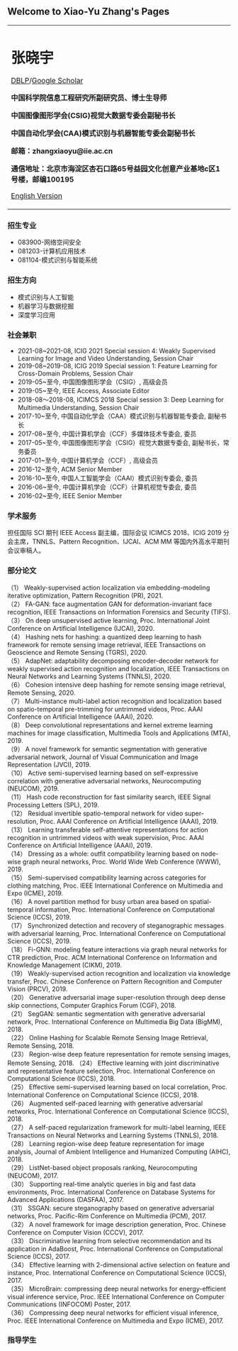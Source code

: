 ## Welcome to Xiao-Yu Zhang's Pages

<div>
<table border="0">
  <tr>
    <td width="75%">
      <h1>张晓宇</h1>
      <a href="https://dblp.org/pid/180/1745.html">DBLP</a>/<a href="https://dblp.org/pid/180/1745.html">Google Scholar</a> 
      <p><b>中国科学院信息工程研究所副研究员、博士生导师</b></p>
      <p><b>中国图像图形学会(CSIG)视觉大数据专委会副秘书长</b></p>
      <p><b>中国自动化学会(CAA)模式识别与机器智能专委会副秘书长</b></p>
      <p><b>邮箱：zhangxiaoyu@iie.ac.cn</b></p>
      <p><b>通信地址：北京市海淀区杏石口路65号益园文化创意产业基地c区1号楼，邮编100195</b></p>
      <p><a href="/index-en.md">English Version</a></p>
    </td>
<!--     <td width="25%">
      <img src="/zhangxiaoyu.jpg" width="100%">
    </td> -->
  </tr>
</table>
</div>


### 招生专业

- 083900-网络空间安全
- 081203-计算机应用技术
- 081104-模式识别与智能系统

### 招生方向

- 模式识别与人工智能
- 机器学习与数据挖掘
- 深度学习应用

### 社会兼职

- 2021-08~2021-08, ICIG 2021 Special session 4: Weakly Supervised Learning for Image and Video Understanding, Session Chair
- 2019-08~2019-08, ICIG 2019 Special session 1: Feature Learning for Cross-Domain Problems, Session Chair
- 2019-05~至今, 中国图像图形学会（CSIG）, 高级会员
- 2019-05~至今, IEEE Access, Associate Editor
- 2018-08～2018-08, ICIMCS 2018 Special session 3: Deep Learning for Multimedia Understanding, Session Chair
- 2017-10~至今, 中国自动化学会（CAA）模式识别与机器智能专委会, 副秘书长
- 2017-08~至今, 中国计算机学会（CCF）多媒体技术专委会, 委员
- 2017-05~至今, 中国图像图形学会（CSIG）视觉大数据专委会, 副秘书长，常务委员
- 2017-01~至今, 中国计算机学会（CCF）, 高级会员
- 2016-12~至今, ACM Senior Member
- 2016-10~至今, 中国人工智能学会（CAAI）模式识别专委会, 委员
- 2016-06~至今, 中国计算机学会（CCF）计算机视觉专委会, 委员
- 2016-02~至今, IEEE Senior Member

### 学术服务

担任国际 SCI 期刊 IEEE Access 副主编，国际会议 ICIMCS 2018、ICIG 2019 分会主席，TNNLS、Pattern Recognition、IJCAI、ACM MM 等国内外高水平期刊会议审稿人。

### 部分论文

（1） Weakly-supervised action localization via embedding-modeling iterative optimization, Pattern Recognition (PR), 2021.<br/>
（2） FA-GAN: face augmentation GAN for deformation-invariant face recognition, IEEE Transactions on Information Forensics and Security (TIFS).<br/>
（3） On deep unsupervised active learning, Proc. International Joint Conference on Artificial Intelligence (IJCAI), 2020.<br/>
（4） Hashing nets for hashing: a quantized deep learning to hash framework for remote sensing image retrieval, IEEE Transactions on Geoscience and Remote Sensing (TGRS), 2020.<br/>
（5） AdapNet: adaptability decomposing encoder-decoder network for weakly supervised action recognition and localization, IEEE Transactions on Neural Networks and Learning Systems (TNNLS), 2020.<br/>
（6） Cohesion intensive deep hashing for remote sensing image retrieval, Remote Sensing, 2020.<br/>
（7） Multi-instance multi-label action recognition and localization based on spatio-temporal pre-trimming for untrimmed videos, Proc. AAAI Conference on Artificial Intelligence (AAAI), 2020.<br/>
（8） Deep convolutional representations and kernel extreme learning machines for image classification, Multimedia Tools and Applications (MTA), 2019.<br/>
（9） A novel framework for semantic segmentation with generative adversarial network, Journal of Visual Communication and Image Representation (JVCI), 2019.<br/>
（10） Active semi-supervised learning based on self-expressive correlation with generative adversarial networks, Neurocomputing (NEUCOM), 2019.<br/>
（11） Hash code reconstruction for fast similarity search, IEEE Signal Processing Letters (SPL), 2019.<br/>
（12） Residual invertible spatio-temporal network for video super-resolution, Proc. AAAI Conference on Artificial Intelligence (AAAI), 2019.<br/>
（13） Learning transferable self-attentive representations for action recognition in untrimmed videos with weak supervision, Proc. AAAI Conference on Artificial Intelligence (AAAI), 2019.<br/>
（14） Dressing as a whole: outfit compatibility learning based on node-wise graph neural networks, Proc. World Wide Web Conference (WWW), 2019.<br/>
（15） Semi-supervised compatibility learning across categories for clothing matching, Proc. IEEE International Conference on Multimedia and Expo (ICME), 2019.<br/>
（16） A novel partition method for busy urban area based on spatial-temporal information, Proc. International Conference on Computational Science (ICCS), 2019.<br/>
（17） Synchronized detection and recovery of steganographic messages with adversarial learning, Proc. International Conference on Computational Science (ICCS), 2019.<br/>
（18） Fi-GNN: modeling feature interactions via graph neural networks for CTR prediction, Proc. ACM International Conference on Information and Knowledge Management (CIKM), 2019.<br/>
（19） Weakly-supervised action recognition and localization via knowledge transfer, Proc. Chinese Conference on Pattern Recognition and Computer Vision (PRCV), 2019.<br/>
（20） Generative adversarial image super-resolution through deep dense skip connections, Computer Graphics Forum (CGF), 2018.<br/>
（21） SegGAN: semantic segmentation with generative adversarial network, Proc. International Conference on Multimedia Big Data (BigMM), 2018.<br/>
（22） Online Hashing for Scalable Remote Sensing Image Retrieval, Remote Sensing, 2018.<br/>
（23） Region-wise deep feature representation for remote sensing images, Remote Sensing, 2018.
（24） Effective learning with joint discriminative and representative feature selection, Proc. International Conference on Computational Science (ICCS), 2018.<br/>
（25） Effective semi-supervised learning based on local correlation, Proc. International Conference on Computational Science (ICCS), 2018.<br/>
（26） Augmented self-paced learning with generative adversarial networks, Proc. International Conference on Computational Science (ICCS), 2018.<br/>
（27） A self-paced regularization framework for multi-label learning, IEEE Transactions on Neural Networks and Learning Systems (TNNLS), 2018.<br/>
（28） Learning region-wise deep feature representation for image analysis, Journal of Ambient Intelligence and Humanized Computing (AIHC), 2018.<br/>
（29） ListNet-based object proposals ranking, Neurocomputing (NEUCOM), 2017.<br/>
（30） Supporting real-time analytic queries in big and fast data environments, Proc. International Conference on Database Systems for Advanced Applications (DASFAA), 2017.<br/>
（31） SSGAN: secure steganography based on generative adversarial networks, Proc. Pacific-Rim Conference on Multimedia (PCM), 2017.<br/>
（32） A novel framework for image description generation, Proc. Chinese Conference on Computer Vision (CCCV), 2017.<br/>
（33） Discriminative learning from selective recommendation and its application in AdaBoost, Proc. International Conference on Computational Science (ICCS), 2017.<br/>
（34） Effective learning with 2-dimensional active selection on feature and instance, Proc. International Conference on Computational Science (ICCS), 2017.<br/>
（35） MicroBrain: compressing deep neural networks for energy-efficient visual inference service, Proc. IEEE International Conference on Computer Communications (INFOCOM) Poster, 2017.<br/>
（36） Compressing deep neural networks for efficient visual inference, Proc. IEEE International Conference on Multimedia and Expo (ICME), 2017.<br/>

### 指导学生



<!-- ### Markdown

Markdown is a lightweight and easy-to-use syntax for styling your writing. It includes conventions for

```markdown
Syntax highlighted code block

# Header 1
## Header 2
### Header 3

- Bulleted
- List

1. Numbered
2. List

**Bold** and _Italic_ and `Code` text

[Link](url) and ![Image](src)
```

For more details see [Basic writing and formatting syntax](https://docs.github.com/en/github/writing-on-github/getting-started-with-writing-and-formatting-on-github/basic-writing-and-formatting-syntax).

### Jekyll Themes

Your Pages site will use the layout and styles from the Jekyll theme you have selected in your [repository settings](https://github.com/XYZ-CAS/XYZ-CAS.github.io/settings/pages). The name of this theme is saved in the Jekyll `_config.yml` configuration file.

### Support or Contact

Having trouble with Pages? Check out our [documentation](https://docs.github.com/categories/github-pages-basics/) or [contact support](https://support.github.com/contact) and we’ll help you sort it out. -->
